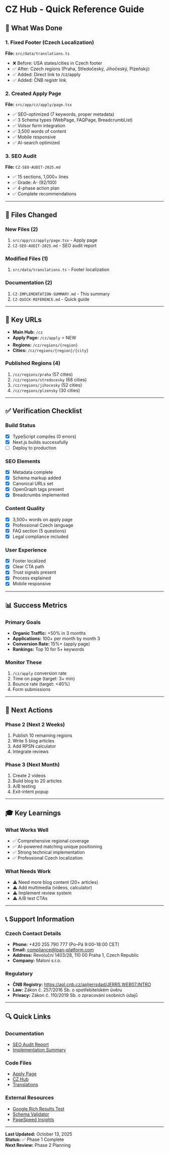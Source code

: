 # CZ Hub - Quick Reference Guide

## 🎯 What Was Done

### 1. Fixed Footer (Czech Localization)
**File:** `src/data/translations.ts`
- ❌ Before: USA states/cities in Czech footer
- ✅ After: Czech regions (Praha, Středočeský, Jihočeský, Plzeňský)
- ✅ Added: Direct link to /cz/apply
- ✅ Added: ČNB registr link

### 2. Created Apply Page
**File:** `src/app/cz/apply/page.tsx`
- ✅ SEO-optimized (7 keywords, proper metadata)
- ✅ 3 Schema types (WebPage, FAQPage, BreadcrumbList)
- ✅ Volsor form integration
- ✅ 3,500 words of content
- ✅ Mobile responsive
- ✅ AI-search optimized

### 3. SEO Audit
**File:** `CZ-SEO-AUDIT-2025.md`
- ✅ 15 sections, 1,000+ lines
- ✅ Grade: A- (92/100)
- ✅ 4-phase action plan
- ✅ Complete recommendations

---

## 📁 Files Changed

### New Files (2)
1. `src/app/cz/apply/page.tsx` - Apply page
2. `CZ-SEO-AUDIT-2025.md` - SEO audit report

### Modified Files (1)
1. `src/data/translations.ts` - Footer localization

### Documentation (2)
1. `CZ-IMPLEMENTATION-SUMMARY.md` - This summary
2. `CZ-QUICK-REFERENCE.md` - Quick guide

---

## 🔗 Key URLs

- **Main Hub:** `/cz`
- **Apply Page:** `/cz/apply` ⭐ NEW
- **Regions:** `/cz/regions/{region}`
- **Cities:** `/cz/regions/{region}/{city}`

### Published Regions (4)
1. `/cz/regions/praha` (57 cities)
2. `/cz/regions/stredocesky` (68 cities)
3. `/cz/regions/jihocesky` (52 cities)
4. `/cz/regions/plzensky` (30 cities)

---

## ✅ Verification Checklist

### Build Status
- [x] TypeScript compiles (0 errors)
- [x] Next.js builds successfully
- [ ] Deploy to production

### SEO Elements
- [x] Metadata complete
- [x] Schema markup added
- [x] Canonical URLs set
- [x] OpenGraph tags present
- [x] Breadcrumbs implemented

### Content Quality
- [x] 3,500+ words on apply page
- [x] Professional Czech language
- [x] FAQ section (5 questions)
- [x] Legal compliance included

### User Experience
- [x] Footer localized
- [x] Clear CTA path
- [x] Trust signals present
- [x] Process explained
- [x] Mobile responsive

---

## 📊 Success Metrics

### Primary Goals
- **Organic Traffic:** +50% in 3 months
- **Applications:** 100+ per month by month 3
- **Conversion Rate:** 15%+ (apply page)
- **Rankings:** Top 10 for 5+ keywords

### Monitor These
1. `/cz/apply` conversion rate
2. Time on page (target: 3+ min)
3. Bounce rate (target: <40%)
4. Form submissions

---

## 🚀 Next Actions

### Phase 2 (Next 2 Weeks)
1. Publish 10 remaining regions
2. Write 5 blog articles
3. Add RPSN calculator
4. Integrate reviews

### Phase 3 (Next Month)
1. Create 2 videos
2. Build blog to 20 articles
3. A/B testing
4. Exit-intent popup

---

## 🎓 Key Learnings

### What Works Well
- ✅ Comprehensive regional coverage
- ✅ AI-powered matching unique positioning
- ✅ Strong technical implementation
- ✅ Professional Czech localization

### What Needs Work
- ⚠️ Need more blog content (20+ articles)
- ⚠️ Add multimedia (videos, calculator)
- ⚠️ Implement review system
- ⚠️ A/B test CTAs

---

## 📞 Support Information

### Czech Contact Details
- **Phone:** +420 255 790 777 (Po–Pá 9:00–18:00 CET)
- **Email:** compliance@loan-platform.com
- **Address:** Revoluční 1403/28, 110 00 Praha 1, Czech Republic
- **Company:** Maloni s.r.o.

### Regulatory
- **ČNB Registry:** https://apl.cnb.cz/apljerrsdad/JERRS.WEB07.INTRO
- **Law:** Zákon č. 257/2016 Sb. o spotřebitelském úvěru
- **Privacy:** Zákon č. 110/2019 Sb. o zpracování osobních údajů

---

## 🔍 Quick Links

### Documentation
- [SEO Audit Report](./CZ-SEO-AUDIT-2025.md)
- [Implementation Summary](./CZ-IMPLEMENTATION-SUMMARY.md)

### Code Files
- [Apply Page](./src/app/cz/apply/page.tsx)
- [CZ Hub](./src/app/cz/page.tsx)
- [Translations](./src/data/translations.ts)

### External Resources
- [Google Rich Results Test](https://search.google.com/test/rich-results)
- [Schema Validator](https://validator.schema.org/)
- [PageSpeed Insights](https://pagespeed.web.dev/)

---

**Last Updated:** October 13, 2025  
**Status:** ✅ Phase 1 Complete  
**Next Review:** Phase 2 Planning
